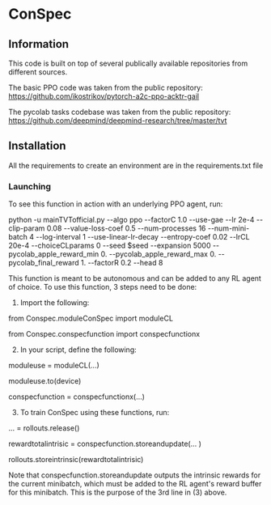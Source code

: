 


# ConSpec

## Information
This code is built on top of several publically available repositories from different sources.

The basic PPO code was taken from the public repository: https://github.com/ikostrikov/pytorch-a2c-ppo-acktr-gail

The pycolab tasks codebase was taken from the public repository: https://github.com/deepmind/deepmind-research/tree/master/tvt

## Installation
All the requirements to create an environment are in the requirements.txt file



### Launching

To see this function in action with an underlying PPO agent, run: 

python -u mainTVTofficial.py  --algo ppo  --factorC 1.0 --use-gae --lr 2e-4 --clip-param 0.08 --value-loss-coef 0.5 --num-processes 16  --num-mini-batch 4 --log-interval 1 --use-linear-lr-decay --entropy-coef 0.02 --lrCL 20e-4 --choiceCLparams 0 --seed $seed --expansion 5000 --pycolab_apple_reward_min 0. --pycolab_apple_reward_max 0. --pycolab_final_reward 1. --factorR 0.2  --head 8


This function is meant to be autonomous and can be added to any RL agent of choice. 
To use this function, 3 steps need to be done:
1. Import the following:

from Conspec.moduleConSpec import moduleCL

from Conspec.conspecfunction import conspecfunctionx

2. In your script, define the following: 

moduleuse = moduleCL(...)

moduleuse.to(device)

conspecfunction = conspecfunctionx(...)

3. To train ConSpec using these functions, run:

...  = rollouts.release()

rewardtotalintrisic  = conspecfunction.storeandupdate(... ) 

rollouts.storeintrinsic(rewardtotalintrisic)

Note that conspecfunction.storeandupdate outputs the intrinsic rewards for the current minibatch, which must be added to the RL agent's reward buffer for this minibatch. 
This is the purpose of the 3rd line in (3) above. 